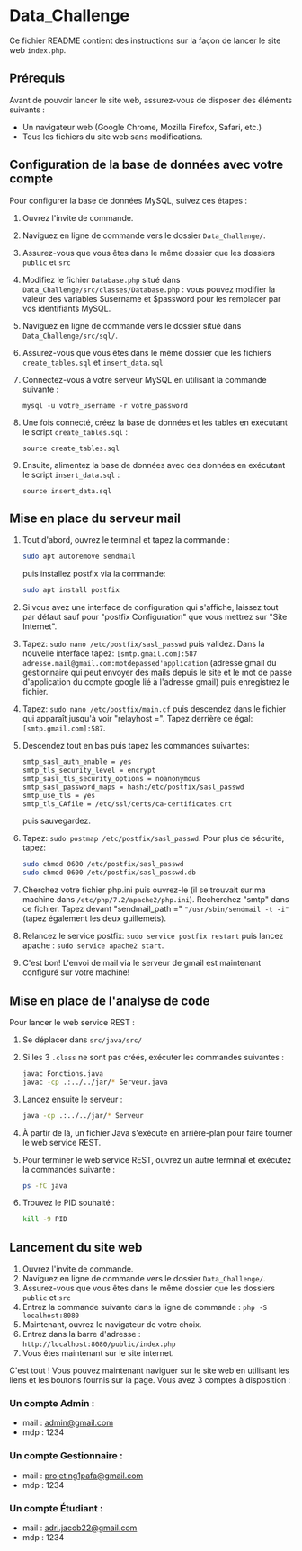 # Data_Challenge

Ce fichier README contient des instructions sur la façon de lancer le site web `index.php`.

## Prérequis

Avant de pouvoir lancer le site web, assurez-vous de disposer des éléments suivants :

- Un navigateur web (Google Chrome, Mozilla Firefox, Safari, etc.)
- Tous les fichiers du site web sans modifications.

## Configuration de la base de données avec votre compte

Pour configurer la base de données MySQL, suivez ces étapes :
1. Ouvrez l'invite de commande.
2. Naviguez en ligne de commande vers le dossier `Data_Challenge/`.
3. Assurez-vous que vous êtes dans le même dossier que les dossiers `public` et `src`
4. Modifiez le fichier `Database.php` situé dans `Data_Challenge/src/classes/Database.php` : vous pouvez modifier la valeur des variables $username et $password pour les remplacer par vos identifiants MySQL. 
5. Naviguez en ligne de commande vers le dossier situé dans  `Data_Challenge/src/sql/`.
6. Assurez-vous que vous êtes dans le même dossier que les fichiers `create_tables.sql` et `insert_data.sql`
4. Connectez-vous à votre serveur MySQL en utilisant la commande suivante :

    ```
    mysql -u votre_username -r votre_password
    ```

5. Une fois connecté, créez la base de données et les tables en exécutant le script `create_tables.sql` :

    ```
    source create_tables.sql
    ```

6. Ensuite, alimentez la base de données avec des données en exécutant le script `insert_data.sql` :

    ```
    source insert_data.sql
    ```

## Mise en place du serveur mail

1. Tout d'abord, ouvrez le terminal et tapez la commande :
    ```bash
    sudo apt autoremove sendmail
    ```
    puis installez postfix via la commande:
    ```bash
    sudo apt install postfix
    ```

2. Si vous avez une interface de configuration qui s'affiche, laissez tout par défaut sauf pour "postfix Configuration" que vous mettrez sur "Site Internet".

3. Tapez: `sudo nano /etc/postfix/sasl_passwd` puis validez. Dans la nouvelle interface tapez: `[smtp.gmail.com]:587 adresse.mail@gmail.com:motdepassed'application` (adresse gmail du gestionnaire qui peut envoyer des mails depuis le site et le mot de passe d'application du compte google lié à l'adresse gmail) puis enregistrez le fichier.

4. Tapez: `sudo nano /etc/postfix/main.cf` puis descendez dans le fichier qui apparaît jusqu'à voir "relayhost =". Tapez derrière ce égal: `[smtp.gmail.com]:587`.

5. Descendez tout en bas puis tapez les commandes suivantes:
    ```bash
    smtp_sasl_auth_enable = yes
    smtp_tls_security_level = encrypt
    smtp_sasl_tls_security_options = noanonymous
    smtp_sasl_password_maps = hash:/etc/postfix/sasl_passwd
    smtp_use_tls = yes
    smtp_tls_CAfile = /etc/ssl/certs/ca-certificates.crt
    ```
    puis sauvegardez.

6. Tapez: `sudo postmap /etc/postfix/sasl_passwd`. Pour plus de sécurité, tapez:
    ```bash
    sudo chmod 0600 /etc/postfix/sasl_passwd
    sudo chmod 0600 /etc/postfix/sasl_passwd.db
    ```

7. Cherchez votre fichier php.ini puis ouvrez-le (il se trouvait sur ma machine dans `/etc/php/7.2/apache2/php.ini`). Recherchez "smtp" dans ce fichier. Tapez devant "sendmail_path =" `"/usr/sbin/sendmail -t -i"` (tapez également les deux guillemets).

8. Relancez le service postfix: `sudo service postfix restart` puis lancez apache : `sudo service apache2 start`.

9. C'est bon! L'envoi de mail via le serveur de gmail est maintenant configuré sur votre machine!


## Mise en place de l'analyse de code

Pour lancer le web service REST :

1. Se déplacer dans `src/java/src/`

2. Si les 3 `.class` ne sont pas créés, exécuter les commandes suivantes :
    ```bash
    javac Fonctions.java
    javac -cp .:../../jar/* Serveur.java
    ```
3. Lancez ensuite le serveur :
    ```bash
    java -cp .:../../jar/* Serveur
    ```

4. À partir de là, un fichier Java s'exécute en arrière-plan pour faire tourner le web service REST.

5. Pour terminer le web service REST, ouvrez un autre terminal et exécutez la commandes suivante :
    ```bash
    ps -fC java
    ```
6. Trouvez le PID souhaité :
    ```bash
    kill -9 PID
    ```


## Lancement du site web

1. Ouvrez l'invite de commande.
2. Naviguez en ligne de commande vers le dossier `Data_Challenge/`.
3. Assurez-vous que vous êtes dans le même dossier que les dossiers `public` et `src`
4. Entrez la commande suivante dans la ligne de commande :
`php -S localhost:8080`
5. Maintenant, ouvrez le navigateur de votre choix.
6. Entrez dans la barre d'adresse :
`http://localhost:8080/public/index.php`
7. Vous êtes maintenant sur le site internet.

C'est tout ! Vous pouvez maintenant naviguer sur le site web en utilisant les liens et les boutons fournis sur la page.
Vous avez 3 comptes à disposition :
### Un compte Admin :
- mail : admin@gmail.com
- mdp : 1234
### Un compte Gestionnaire :
- mail : projeting1pafa@gmail.com 
- mdp : 1234
### Un compte Étudiant :
- mail : adri.jacob22@gmail.com
- mdp : 1234


